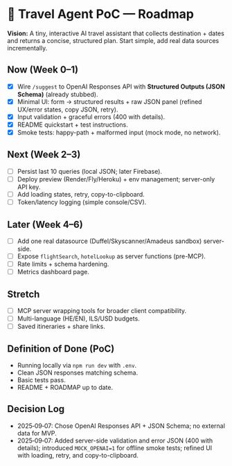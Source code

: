 # 🧭 Travel Agent PoC — Roadmap

**Vision:** A tiny, interactive AI travel assistant that collects destination + dates and returns a concise, structured plan. Start simple, add real data sources incrementally.

## Now (Week 0–1)

- [x] Wire `/suggest` to OpenAI Responses API with **Structured Outputs (JSON Schema)** (already stubbed).
- [x] Minimal UI: form → structured results + raw JSON panel (refined UX/error states, copy JSON, retry).
- [x] Input validation + graceful errors (400 with details).
- [x] README quickstart + test instructions.
- [x] Smoke tests: happy-path + malformed input (mock mode, no network).

## Next (Week 2–3)

- [ ] Persist last 10 queries (local JSON; later Firebase).
- [ ] Deploy preview (Render/Fly/Heroku) + env management; server-only API key.
- [ ] Add loading states, retry, copy-to-clipboard.
- [ ] Token/latency logging (simple console/CSV).

## Later (Week 4–6)

- [ ] Add one real datasource (Duffel/Skyscanner/Amadeus sandbox) server-side.
- [ ] Expose `flightSearch`, `hotelLookup` as server functions (pre-MCP).
- [ ] Rate limits + schema hardening.
- [ ] Metrics dashboard page.

## Stretch

- [ ] MCP server wrapping tools for broader client compatibility.
- [ ] Multi-language (HE/EN), ILS/USD budgets.
- [ ] Saved itineraries + share links.

## Definition of Done (PoC)

- Running locally via `npm run dev` with `.env`.
- Clean JSON responses matching schema.
- Basic tests pass.
- README + ROADMAP up to date.

## Decision Log

- 2025‑09‑07: Chose OpenAI Responses API + JSON Schema; no external data for MVP.
- 2025‑09‑07: Added server-side validation and error JSON (400 with details); introduced `MOCK_OPENAI=1` for offline smoke tests; refined UI with loading, retry, and copy-to-clipboard.

